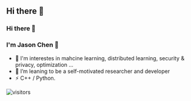 ## Hi there 👋

<!--
**jasonchen505/jasonchen505** is a ✨ _special_ ✨ repository because its `README.md` (this file) appears on your GitHub profile.

Here are some ideas to get you started:

- 🔭 I’m currently working on ...
- 🌱 I’m currently learning ...
- 👯 I’m looking to collaborate on ...
- 🤔 I’m looking for help with ...
- 💬 Ask me about ...
- 📫 How to reach me: ...
- 😄 Pronouns: ...
- ⚡ Fun fact: ...
-->

### Hi there 👋
### I'm Jason Chen 👋
- 👯 I'm interestes in mahcine learning, distributed learning, security & privacy, optimization ...
- 👯 I’m leaning to be a self-motivated researcher and developer
- ⚡ C++ / Python.

![visitors](https://visitor-badge.glitch.me/badge?page_id=jasonchen505&left_color=green&right_color=red)
